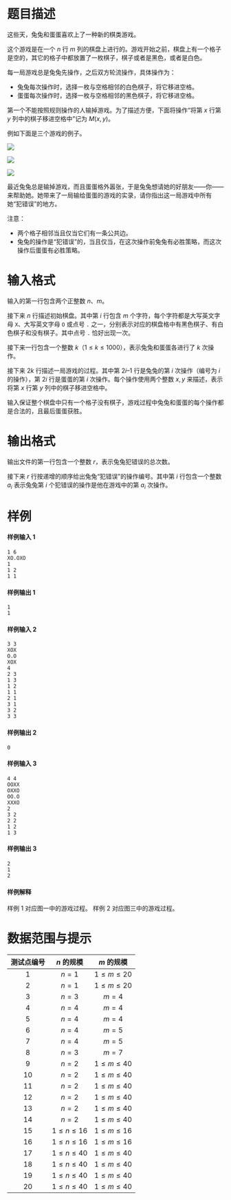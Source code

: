 
# 题目描述

这些天，兔兔和蛋蛋喜欢上了一种新的棋类游戏。

这个游戏是在一个 $n$ 行 $m$ 列的棋盘上进行的。游戏开始之前，棋盘上有一个格子是空的，其它的格子中都放置了一枚棋子，棋子或者是黑色，或者是白色。

每一局游戏总是兔兔先操作，之后双方轮流操作，具体操作为：
* 兔兔每次操作时，选择一枚与空格相邻的白色棋子，将它移进空格。
* 蛋蛋每次操作时，选择一枚与空格相邻的黑色棋子，将它移进空格。

第一个不能按照规则操作的人输掉游戏。为了描述方便，下面将操作“将第 $x$ 行第 $y$ 列中的棋子移进空格中”记为 $M(x,y)$。

例如下面是三个游戏的例子。

![](/source/loj/2447/img/aHR0cHM6Ly9pLmxvbGkubmV0LzIwMTgvMDYvMTEvNWIxZTAyOWQ2MGIwZC5wbmc=.png)

![](https://i.loli.net/2018/06/11/5b1e029d6886a.png)

![](/source/loj/2447/img/aHR0cHM6Ly9pLmxvbGkubmV0LzIwMTgvMDYvMTEvNWIxZTAyOWQ3ZjNiOS5wbmc=.png)

最近兔兔总是输掉游戏，而且蛋蛋格外嚣张，于是兔兔想请她的好朋友——你——来帮助她。她带来了一局输给蛋蛋的游戏的实录，请你指出这一局游戏中所有她“犯错误”的地方。

注意：
* 两个格子相邻当且仅当它们有一条公共边。
* 兔兔的操作是“犯错误”的，当且仅当，在这次操作前兔兔有必胜策略，而这次操作后蛋蛋有必胜策略。

# 输入格式

输入的第一行包含两个正整数 $n$、$m$。

接下来 $n$ 行描述初始棋盘。其中第 $i$ 行包含 $m$ 个字符，每个字符都是大写英文字母 `X`、大写英文字母 `O` 或点号 `.` 之一，分别表示对应的棋盘格中有黑色棋子、有白色棋子和没有棋子。其中点号 `.` 恰好出现一次。

接下来一行包含一个整数 $k$（$1 \le k \le 1000$），表示兔兔和蛋蛋各进行了 $k$ 次操作。

接下来 $2k$ 行描述一局游戏的过程。其中第 $2i – 1$ 行是兔兔的第 $i$ 次操作（编号为 $i$ 的操作），第 $2i$ 行是蛋蛋的第 $i$ 次操作。每个操作使用两个整数 $x,y$ 来描述，表示将第 $x$ 行第 $y$ 列中的棋子移进空格中。

输入保证整个棋盘中只有一个格子没有棋子，游戏过程中兔兔和蛋蛋的每个操作都是合法的，且最后蛋蛋获胜。

# 输出格式

输出文件的第一行包含一个整数 $r$，表示兔兔犯错误的总次数。

接下来 $r$ 行按递增的顺序给出兔兔“犯错误”的操作编号。其中第 $i$ 行包含一个整数 $a_i$ 表示兔兔第 $i$ 个犯错误的操作是他在游戏中的第 $a_i$ 次操作。

# 样例

#### 样例输入 1
```plain
1 6
XO.OXO
1
1 2
1 1
```

#### 样例输出 1
```plain
1
1
```

#### 样例输入 2
```plain
3 3
XOX
O.O
XOX
4
2 3
1 3
1 2
1 1
2 1
3 1
3 2
3 3
```

#### 样例输出 2
```plain
0
```

#### 样例输入 3
```plain
4 4
OOXX
OXXO
OO.O
XXXO
2
3 2
2 2
1 2
1 3
```

#### 样例输出 3
```plain
2
1
2
```

#### 样例解释
样例 1 对应图一中的游戏过程。
样例 2 对应图三中的游戏过程。

# 数据范围与提示

| 测试点编号 | $n$ 的规模 | $m$ 的规模 |
| :-: | :-: | :-: |
| 1 | $n = 1$ | $1 \le m \le 20$ |
| 2 | $n = 1$ | $1 \le m \le 20$ |
| 3 | $n = 3$ | $m = 4$ |
| 4 | $n = 4$ | $m = 4$ |
| 5 | $n = 4$ | $m = 4$ |
| 6 | $n = 4$ | $m = 5$ |
| 7 | $n = 4$ | $m = 5$ |
| 8 | $n = 3$ | $m = 7$ |
| 9 | $n = 2$ | $1 \le m \le 40$ |
| 10 | $n = 2$ | $1 \le m \le 40$ |
| 11 | $n = 2$ | $1 \le m \le 40$ |
| 12 | $n = 2$ | $1 \le m \le 40$ |
| 13 | $n = 2$ | $1 \le m \le 40$ |
| 14 | $n = 2$ | $1 \le m \le 40$ |
| 15 | $1 \le n \le 16$ | $1 \le m \le 16$ |
| 16 | $1 \le n \le 16$ | $1 \le m \le 16$ |
| 17 | $1 \le n \le 40$ | $1 \le m \le 40$ |
| 18 | $1 \le n \le 40$ | $1 \le m \le 40$ |
| 19 | $1 \le n \le 40$ | $1 \le m \le 40$ |
| 20 | $1 \le n \le 40$ | $1 \le m \le 40$ |

